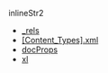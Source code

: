 inlineStr2

  * <a href="_rels/README.md">_rels</a>
  * <a href="[Content_Types].xml">[Content_Types].xml</a>
  * <a href="docProps/README.md">docProps</a>
  * <a href="xl/README.md">xl</a>

